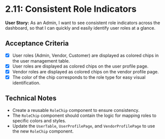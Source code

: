 # 2.11: Consistent Role Indicators

**User Story:** As an Admin, I want to see consistent role indicators across the dashboard, so that I can quickly and easily identify user roles at a glance.

## Acceptance Criteria

- [x] User roles (Admin, Vendor, Customer) are displayed as colored chips in the user management table.
- [x] User roles are displayed as colored chips on the user profile page.
- [x] Vendor roles are displayed as colored chips on the vendor profile page.
- [x] The color of the chip corresponds to the role type for easy visual identification.

## Technical Notes

- Create a reusable `RoleChip` component to ensure consistency.
- The `RoleChip` component should contain the logic for mapping roles to specific colors and styles.
- Update the `UserTable`, `UserProfilePage`, and `VendorProfilePage` to use the new `RoleChip` component.
